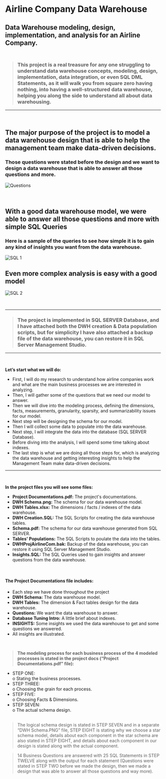 # Airline Company Data Warehouse 
## Data Warehouse modeling, design, implementation, and analysis for an Airline Company.<br><br>
> ### This project is a real treasure for any one struggling to understand data warehouse concepts, modeling, design, implementation, data integration, or even SQL DML Statements, as it will walk you from square zero having nothing, into having a well-structured data warehouse, helping you along the side to understand all about data warehousing.
---
<br>

## The major purpose of the project is to model a data warehouse design that is able to help the management team make data-driven decisions.
### Those questions were stated before the design and we want to design a data warehouse that is able to answer all those questions and more.
![Questions](https://github.com/al-ghaly/Airline-Company-Data-Warehouse/assets/61648960/c7c5a788-b92c-4363-ae5b-35bf560ee007)
<br><br><br>

## With a good data warehouse model, we were able to answer all those questions and more with simple SQL Queries
### Here is a sample of the queries to see how simple it is to gain any kind of insights you want from the data warehouse.
![SQL 1](https://github.com/al-ghaly/Airline-Company-Data-Warehouse/assets/61648960/1ac0dc50-0796-4be0-957b-b73b71e1c12d)

## Even more complex analysis is easy with a good model
![SQL 2](https://github.com/al-ghaly/Airline-Company-Data-Warehouse/assets/61648960/2db1d74f-ef56-438a-8f92-058b9c03aabd)

<br>

---

> ### The project is implemented in SQL SERVER Database, and I have attached both the DWH creation & Data population scripts, but for simplicity I have also attached a backup file of the data warehouse, you can restore it in SQL Server Management Studio.

---
<br>

**Let’s start what we will do:**
- First, I will do my research to understand how airline companies work and what are
the main business processes we are interested in analyzing.
- Then, I will gather some of the questions that we need our model to answer.
- Then we will dive into the modeling process, defining the dimensions, facts,
measurements, granularity, sparsity, and summarizability issues for our model.
- Next step will be designing the schema for our model.
- Then I will collect some data to populate into the data warehouse.
- Next step, I will integrate the data into the database (SQL SERVER Database).
- Before diving into the analysis, I will spend some time talking about indexes.
- The last step is what we are doing all those steps for, which is analyzing the data
warehouse and getting interesting insights to help the Management Team make
data-driven decisions.
---
<br>

**In the project files you will see some files:**
- **Project Documentations.pdf:** The project's documentations.
- **DWH Schema.png:** The schema for our data warehouse model.
- **DWH Tables.xlsx:** The dimensions / facts / indexes of the data warehouse.
- **DWH Creation.SQL:** The SQL Scripts for creating the data warehouse tables.
- **Schema.pdf:** The schema for our data warehouse generated from SQL SERVER.
- **Tables' Populations:** The SQL Scripts to poulate the data into the tables.
- **DWHProjAirlineCom.bak:** Backup of the data warehouse, you can restore it using SQL Server Management Studio.
- **Insights.SQL:** The SQL Queries used to gain insights and answer questions from the data warehouse.
<br>

#### The Project Documentations file includes:
- Each step we have done throughout the project 
- **DWH Schema:** The data warehouse model.
- **DWH Tables:** The dimension & Fact tables design for the data warehouse.
- **Questions:** We want the data warehouse to answer.
- **Database Tuning Intro:** A little brief about indexes.
- **INSIGHTS:** Some insights we used the data warehouse to get and some questions we answered.
- All insights are illustrated.

<br>

>**The modeling process for each business process of the 4 modeled processes is stated in the project docs (“Project Documentations.pdf” file):**
  -  STEP ONE:<br>
     o Stating the business processes.
  -  STEP THREE:<br>
     o Choosing the grain for each process.
  -  STEP FIVE:<br>
     o Choosing Facts & Dimensions.
  -  STEP SEVEN:<br>
     o The actual schema design.<br><br>

>The logical schema design is stated in STEP SEVEN and in a separate “DWH Schema.PNG” file, STEP EIGHT is stating why we choose a star schema model, details about each component in the star schema are also stated in STEP EIGHT, and details about each component in our design is stated along with the actual component.

> 14 Business Questions are answered with 25 SQL Statements in STEP TWELVE along with the output for each statement (Questions were stated in STEP TWO before we made the design, then we made a design that was able to answer all those questions and way more).
  
